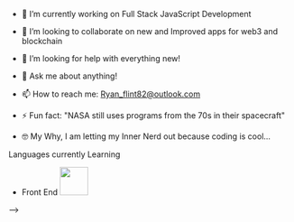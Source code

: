 - 🔭 I’m currently working on Full Stack JavaScript Development
- 👯 I’m looking to collaborate on new and Improved apps for web3 and blockchain
- 🤔 I’m looking for help with everything new! 
- 💬 Ask me about anything!
- 📫 How to reach me: Ryan_flint82@outlook.com
- ⚡ Fun fact: "NASA still uses programs from the 70s in their spacecraft"

- 🤓 My Why, I am letting my Inner Nerd out because coding is cool...

Languages currently Learning

- Front End 
            <img src="https://cdn.jsdelivr.net/gh/devicons/devicon/icons/html5/html5-original-wordmark.svg" height= 50px />
          
-->
